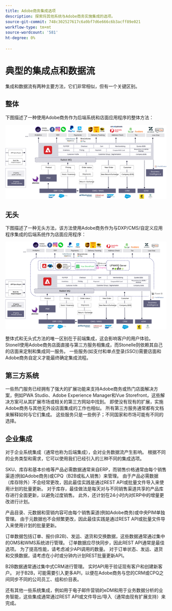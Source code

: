 ```yaml
---
title: Adobe商务集成选项
description: 探索将其他系统与Adobe商务实施集成的选项。
source-git-commit: 748c302527617c6a9bf7d6e666c6b3acff89e021
workflow-type: tm+mt
source-wordcount: '581'
ht-degree: 0%

---
```



# 典型的集成点和数据流

集成和数据流有两种主要方法，它们非常相似，但有一个关键区别。

## 整体

下图描述了一种使用Adobe商务作为后端系统和店面应用程序的整体方法：

![Adobe商务单框图](../../assets/playbooks/integration-monolith.svg)

## 无头

下图描述了一种无头方法，该方法使用Adobe商务作为与DXP/CMS/自定义应用程序集成的后端系统作为店面应用程序：

![Adobe商务无标题图](../../assets/playbooks/integration-headless.svg)

整体式和无头式方法的唯一区别在于前端集成，这会影响客户的用户体验。 Stonell使用Adobe商务店面直接与第三方服务相集成，而Stonelle则依赖其自己的店面来定制和集成同一服务。 一些服务(如支付和单点登录(SSO))需要店面和Adobe商务自定义才能最终确定集成流程。

## 第三方系统

一些热门服务已经拥有了强大的扩展功能来支持Adobe商务或热门店面解决方案，例如PWA Studio、Adobe Experience Manager和Vue Storefront，这些解决方案可从其扩展市场或相关的第三方网站中找到。 即使没有现有的扩展，实施Adobe商务与其他无外设店面集成的工作也相似。 所有第三方服务通常都有文档来解释如何与它们集成。 这些服务只是一些例子；不同国家和市场可能有不同的选择。

## 企业集成

对于企业系统集成（通常也称为后端集成），会对业务数据流产生影响。 根据不同的业务类型和需求，它可以使用我们已经引入的三种不同的集成选项。

SKU、库存和基本价格等产品必需数据通常来自ERP，而销售价格通常由每个销售渠道(例如Adobe商务)或CPQ（B2B或私人销售）来管理。 由于产品必需数据（库存除外）不会经常更改，因此最佳实践是通过REST API或批量文件导入来使用计划的批量更新。 对于库存，最佳做法是每天对与不同销售渠道共享的产品库存进行全面更新，以避免过度销售。 此外，还计划在24小时内对ERP中的增量更改进行计划。

产品目录、元数据和营销内容可由每个销售渠道(例如Adobe商务)或中央PIM单独管理。 由于元数据也不会频繁更改，因此最佳实践是通过REST API或批量文件导入来使用计划的批量更新。

订单数据包括订单、报价(B2B)、发运、退货和交换数据，这些数据通常通过集中的OMS和WMS系统进行管理。 订单数据应尽快同步，因此REST API通常是最佳选项。 为了提高性能，请考虑减少API调用的数量。 对于订单状态、发运、退货和交换数据，请考虑在小时或分钟内计划REST批量更新API。

B2B数据通常通过集中式CRM进行管理。 实时API用于验证现有客户和创建新客户。 对于B2B，可能需要引入更多API，以便在Adobe商务与您的CRM或CPQ之间同步不同的公司员工、组和价目表。

还有其他一些系统集成，例如用于电子邮件营销的eDM和用于业务数据分析的业务智能，这些集成通常通过REST API或文件导出/导入（通常由现有扩展支持）来完成。
